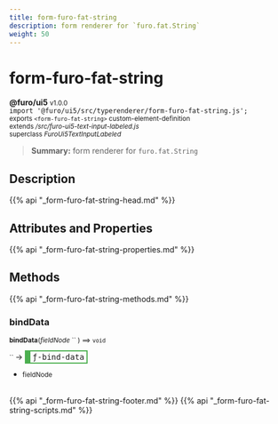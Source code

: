 ```yaml
---
title: form-furo-fat-string
description: form renderer for `furo.fat.String`
weight: 50
---
```


# form-furo-fat-string
**@furo/ui5** <small>v1.0.0</small>
<br>`import '@furo/ui5/src/typerenderer/form-furo-fat-string.js';`<small>
<br>exports `<form-furo-fat-string>` custom-element-definition
<br>extends */src/furo-ui5-text-input-labeled.js*
<br>superclass *FuroUi5TextInputLabeled*</small>

> **Summary:** form renderer for `furo.fat.String`

## Description



{{% api "_form-furo-fat-string-head.md" %}}

## Attributes and Properties
{{% api "_form-furo-fat-string-properties.md" %}}




## Methods
{{% api "_form-furo-fat-string-methods.md" %}}


### **bindData**
<small>**bindData**(*fieldNode* `` ) ⟹ `void`</small>

<small>`` </small> →
<span  style="border-width:2px 2px 2px 10px; border-style: solid;border-color:  rgb(76, 175, 80);font-family:monospace; padding:2px 4px;">ƒ-bind-data</span>



- <small>fieldNode </small>
<br><br>




{{% api "_form-furo-fat-string-footer.md" %}}
{{% api "_form-furo-fat-string-scripts.md" %}}
